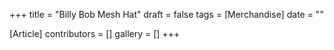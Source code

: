 +++
title = "Billy Bob Mesh Hat"
draft = false
tags = [Merchandise]
date = ""

[Article]
contributors = []
gallery = []
+++